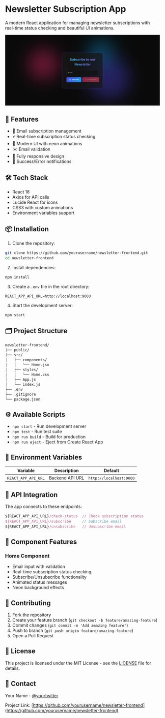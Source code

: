 # Newsletter Subscription App

A modern React application for managing newsletter subscriptions with real-time status checking and beautiful UI animations.

![App Screenshot](./screenshots/app.png)

## 🚀 Features

- 📧 Email subscription management
- ⚡ Real-time subscription status checking
- 🎨 Modern UI with neon animations
- ✉️ Email validation
- 📱 Fully responsive design
- 🔔 Success/Error notifications

## 🛠️ Tech Stack

- React 18
- Axios for API calls
- Lucide React for icons
- CSS3 with custom animations
- Environment variables support

## 📦 Installation

1. Clone the repository:
```bash
git clone https://github.com/yourusername/newsletter-frontend.git
cd newsletter-frontend
```

2. Install dependencies:
```bash
npm install
```

3. Create a `.env` file in the root directory:
```env
REACT_APP_API_URL=http://localhost:9000
```

4. Start the development server:
```bash
npm start
```

## 🗂️ Project Structure

```
newsletter-frontend/
├── public/
├── src/
│   ├── components/
│   │   └── Home.jsx
│   ├── styles/
│   │   └── Home.css
│   ├── App.js
│   └── index.js
├── .env
├── .gitignore
└── package.json
```

## ⚙️ Available Scripts

- `npm start` - Run development server
- `npm test` - Run test suite
- `npm run build` - Build for production
- `npm run eject` - Eject from Create React App

## 🔑 Environment Variables

| Variable | Description | Default |
|----------|-------------|---------|
| `REACT_APP_API_URL` | Backend API URL | `http://localhost:9000` |

## 🔌 API Integration

The app connects to these endpoints:

```javascript
${REACT_APP_API_URL}/check-status  // Check subscription status
${REACT_APP_API_URL}/subscribe     // Subscribe email
${REACT_APP_API_URL}/unsubscribe   // Unsubscribe email
```

## 🎯 Component Features

### Home Component
- Email input with validation
- Real-time subscription status checking
- Subscribe/Unsubscribe functionality
- Animated status messages
- Neon background effects

## 🤝 Contributing

1. Fork the repository
2. Create your feature branch (`git checkout -b feature/amazing-feature`)
3. Commit changes (`git commit -m 'Add amazing feature'`)
4. Push to branch (`git push origin feature/amazing-feature`)
5. Open a Pull Request

## 📝 License

This project is licensed under the MIT License - see the [LICENSE](LICENSE) file for details.

## 📧 Contact

Your Name - [@yourtwitter](https://twitter.com/yourtwitter)

Project Link: [https://github.com/yourusername/newsletter-frontend](https://github.com/yourusername/newsletter-frontend)
